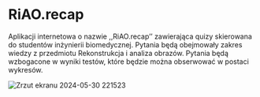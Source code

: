 # RiAO.recap
Aplikacji internetowa o nazwie ,,RiAO.recap’’ zawierająca quizy skierowana do studentów inżynierii biomedycznej. Pytania będą obejmowały zakres wiedzy z przedmiotu Rekonstrukcja i  analiza obrazów.  Pytania będą wzbogacone w wyniki testów, które będzie można obserwować w postaci wykresów.


![Zrzut ekranu 2024-05-30 221523](https://github.com/BartlomiejPartyka/RiAO.recap-main/assets/150166810/f907ce89-b716-415c-8fd4-be91bdc9d5b4)
